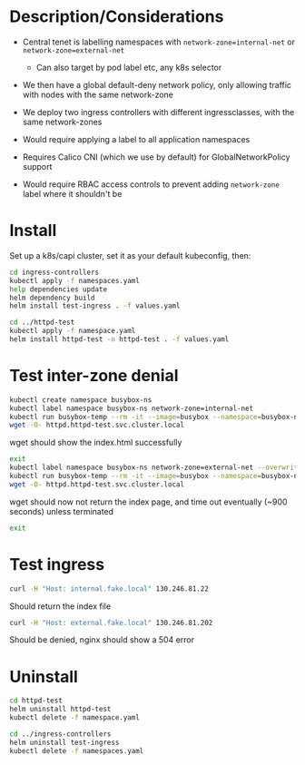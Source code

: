 # Description/Considerations
- Central tenet is labelling namespaces with `network-zone=internal-net` or `network-zone=external-net`
  - Can also target by pod label etc, any k8s selector
- We then have a global default-deny network policy, only allowing traffic with nodes with the same network-zone
- We deploy two ingress controllers with different ingressclasses, with the same network-zones

- Would require applying a label to all application namespaces
- Requires Calico CNI (which we use by default) for GlobalNetworkPolicy support
- Would require RBAC access controls to prevent adding `network-zone` label where it shouldn't be
# Install
Set up a k8s/capi cluster, set it as your default kubeconfig, then:

```sh
cd ingress-controllers
kubectl apply -f namespaces.yaml
help dependencies update
helm dependency build
helm install test-ingress . -f values.yaml 

cd ../httpd-test
kubectl apply -f namespace.yaml 
helm install httpd-test -n httpd-test . -f values.yaml
```

# Test inter-zone denial
```sh
kubectl create namespace busybox-ns
kubectl label namespace busybox-ns network-zone=internal-net
kubectl run busybox-temp --rm -it --image=busybox --namespace=busybox-ns --restart=Never -- sh
wget -O- httpd.httpd-test.svc.cluster.local
```
wget should show the index.html successfully

```sh
exit
kubectl label namespace busybox-ns network-zone=external-net --overwrite
kubectl run busybox-temp --rm -it --image=busybox --namespace=busybox-ns --restart=Never -- sh
wget -O- httpd.httpd-test.svc.cluster.local
```
wget should now not return the index page, and time out eventually (~900 seconds) unless terminated

```sh
exit
```

# Test ingress
```sh
curl -H "Host: internal.fake.local" 130.246.81.22
```
Should return the index file

```sh
curl -H "Host: external.fake.local" 130.246.81.202
```
Should be denied, nginx should show a 504 error


# Uninstall
```sh
cd httpd-test
helm uninstall httpd-test
kubectl delete -f namespace.yaml

cd ../ingress-controllers
helm uninstall test-ingress
kubectl delete -f namespaces.yaml
```
